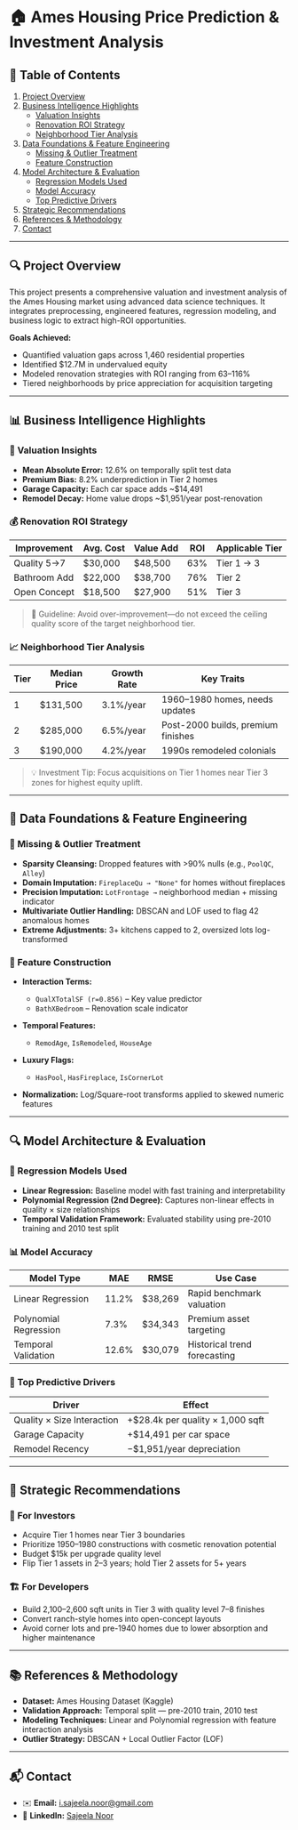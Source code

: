 # 🏠 Ames Housing Price Prediction & Investment Analysis

## 📌 Table of Contents
1. [Project Overview](#-project-overview)
2. [Business Intelligence Highlights](#-business-intelligence-highlights)
   - [Valuation Insights](#-valuation-insights)
   - [Renovation ROI Strategy](#-renovation-roi-strategy)
   - [Neighborhood Tier Analysis](#-neighborhood-tier-analysis)
3. [Data Foundations & Feature Engineering](#-data-foundations--feature-engineering)
   - [Missing & Outlier Treatment](#-missing--outlier-treatment)
   - [Feature Construction](#-feature-construction)
4. [Model Architecture & Evaluation](#-model-architecture--evaluation)
   - [Regression Models Used](#-regression-models-used)
   - [Model Accuracy](#-model-accuracy)
   - [Top Predictive Drivers](#-top-predictive-drivers)
5. [Strategic Recommendations](#-strategic-recommendations)
6. [References & Methodology](#-references--methodology)
7. [Contact](#-contact)

---

## 🔍 Project Overview

This project presents a comprehensive valuation and investment analysis of the Ames Housing market using advanced data science techniques. It integrates preprocessing, engineered features, regression modeling, and business logic to extract high-ROI opportunities.

**Goals Achieved:**
- Quantified valuation gaps across 1,460 residential properties  
- Identified $12.7M in undervalued equity  
- Modeled renovation strategies with ROI ranging from 63–116%  
- Tiered neighborhoods by price appreciation for acquisition targeting

---

## 📊 Business Intelligence Highlights

### 🎯 Valuation Insights

- **Mean Absolute Error:** 12.6% on temporally split test data  
- **Premium Bias:** 8.2% underprediction in Tier 2 homes  
- **Garage Capacity:** Each car space adds ~$14,491  
- **Remodel Decay:** Home value drops ~$1,951/year post-renovation

### 💰 Renovation ROI Strategy

| Improvement      | Avg. Cost | Value Add | ROI  | Applicable Tier |
|------------------|-----------|-----------|------|------------------|
| Quality 5→7      | $30,000   | $48,500   | 63%  | Tier 1 → 3        |
| Bathroom Add     | $22,000   | $38,700   | 76%  | Tier 2            |
| Open Concept     | $18,500   | $27,900   | 51%  | Tier 3            |

> 📌 Guideline: Avoid over-improvement—do not exceed the ceiling quality score of the target neighborhood tier.

### 📈 Neighborhood Tier Analysis

| Tier | Median Price | Growth Rate | Key Traits                          |
|------|--------------|-------------|-------------------------------------|
| 1    | $131,500     | 3.1%/year   | 1960–1980 homes, needs updates      |
| 2    | $285,000     | 6.5%/year   | Post-2000 builds, premium finishes  |
| 3    | $190,000     | 4.2%/year   | 1990s remodeled colonials           |

> 💡 Investment Tip: Focus acquisitions on Tier 1 homes near Tier 3 zones for highest equity uplift.

---

## 🧪 Data Foundations & Feature Engineering

### 🧼 Missing & Outlier Treatment

- **Sparsity Cleansing:** Dropped features with >90% nulls (e.g., `PoolQC`, `Alley`)  
- **Domain Imputation:** `FireplaceQu → "None"` for homes without fireplaces  
- **Precision Imputation:** `LotFrontage →` neighborhood median + missing indicator  
- **Multivariate Outlier Handling:** DBSCAN and LOF used to flag 42 anomalous homes  
- **Extreme Adjustments:** 3+ kitchens capped to 2, oversized lots log-transformed

### 🧠 Feature Construction

- **Interaction Terms:**
  - `QualXTotalSF (r=0.856)` – Key value predictor  
  - `BathXBedroom` – Renovation scale indicator  

- **Temporal Features:**
  - `RemodAge`, `IsRemodeled`, `HouseAge`  

- **Luxury Flags:**
  - `HasPool`, `HasFireplace`, `IsCornerLot`  

- **Normalization:** Log/Square-root transforms applied to skewed numeric features

---

## 🔍 Model Architecture & Evaluation

### 🧮 Regression Models Used

- **Linear Regression:** Baseline model with fast training and interpretability  
- **Polynomial Regression (2nd Degree):** Captures non-linear effects in quality × size relationships  
- **Temporal Validation Framework:** Evaluated stability using pre-2010 training and 2010 test split

### 📊 Model Accuracy

| Model Type          | MAE   | RMSE     | Use Case                   |
|---------------------|-------|----------|----------------------------|
| Linear Regression   | 11.2% | $38,269  | Rapid benchmark valuation  |
| Polynomial Regression | 7.3% | $34,343  | Premium asset targeting    |
| Temporal Validation | 12.6% | $30,079  | Historical trend forecasting |

### 🔑 Top Predictive Drivers

| Driver                   | Effect                                 |
|--------------------------|----------------------------------------|
| Quality × Size Interaction | +$28.4k per quality × 1,000 sqft      |
| Garage Capacity           | +$14,491 per car space                 |
| Remodel Recency           | −$1,951/year depreciation              |

---

## 📌 Strategic Recommendations

### 🏡 For Investors

- Acquire Tier 1 homes near Tier 3 boundaries  
- Prioritize 1950–1980 constructions with cosmetic renovation potential  
- Budget $15k per upgrade quality level  
- Flip Tier 1 assets in 2–3 years; hold Tier 2 assets for 5+ years

### 🏗️ For Developers

- Build 2,100–2,600 sqft units in Tier 3 with quality level 7–8 finishes  
- Convert ranch-style homes into open-concept layouts  
- Avoid corner lots and pre-1940 homes due to lower absorption and higher maintenance

---

## 📚 References & Methodology

- **Dataset:** Ames Housing Dataset (Kaggle)  
- **Validation Approach:** Temporal split — pre-2010 train, 2010 test  
- **Modeling Techniques:** Linear and Polynomial regression with feature interaction analysis  
- **Outlier Strategy:** DBSCAN + Local Outlier Factor (LOF)

---

## 📬 Contact

- ✉️ **Email:** [i.sajeela.noor@gmail.com](mailto:i.sajeela.noor@gmail.com)  
- 💼 **LinkedIn:** [Sajeela Noor](https://www.linkedin.com/in/sajeela-noor-82b510256)
